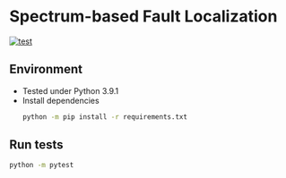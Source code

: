 # Spectrum-based Fault Localization

[![test](https://github.com/Suresoft-GLaDOS/SBFL/actions/workflows/run_tests.yml/badge.svg)](https://github.com/Suresoft-GLaDOS/SBFL/actions/workflows/run_tests.yml)

## Environment
- Tested under Python 3.9.1
- Install dependencies
  ```bash
  python -m pip install -r requirements.txt
  ```

## Run tests
```bash
python -m pytest
```
